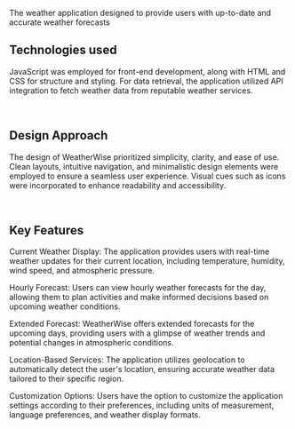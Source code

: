 The weather application designed to provide users with up-to-date and accurate weather forecasts

<h2>Technologies used</h2>
<p>JavaScript was employed for front-end development, along with HTML and CSS for structure and styling. For data retrieval, the application utilized API integration to fetch weather data from reputable weather services.</p>
<br>
<h2>Design Approach</h2>
<p>The design of WeatherWise prioritized simplicity, clarity, and ease of use. Clean layouts, intuitive navigation, and minimalistic design elements were employed to ensure a seamless user experience. Visual cues such as icons were incorporated to enhance readability and accessibility.</p>
<br>
<h2>Key Features</h2>
Current Weather Display: The application provides users with real-time weather updates for their current location, including temperature, humidity, wind speed, and atmospheric pressure.

Hourly Forecast: Users can view hourly weather forecasts for the day, allowing them to plan activities and make informed decisions based on upcoming weather conditions.

Extended Forecast: WeatherWise offers extended forecasts for the upcoming days, providing users with a glimpse of weather trends and potential changes in atmospheric conditions.

Location-Based Services: The application utilizes geolocation to automatically detect the user's location, ensuring accurate weather data tailored to their specific region.

Customization Options: Users have the option to customize the application settings according to their preferences, including units of measurement, language preferences, and weather display formats.
